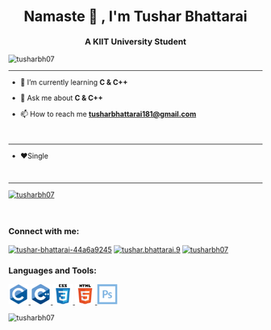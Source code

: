 <h1 align="center">Namaste 🙏 , I'm Tushar Bhattarai</h1>
<h3 align="center">A KIIT University Student</h3>
<p align="left"> <img src="https://komarev.com/ghpvc/?username=tusharbh07&label=Profile%20views&color=0e75b6&style=flat" alt="tusharbh07" /> </p>

<hr>

- 🌱 I’m currently learning **C & C++**

- 💬 Ask me about **C & C++**

- 📫 How to reach me **tusharbhattarai181@gmail.com**

<br>

<hr>

- ❤️Single

<br>
<hr>  </hr>



<p align="left"> <a href="https://github.com/ryo-ma/github-profile-trophy"><img src="https://github-profile-trophy.vercel.app/?username=tusharbh07" alt="tusharbh07" /></a> </p>




<p align="left"> <a href="https://twitter.com/" target="blank"><img src="https://img.shields.io/twitter/follow/?logo=twitter&style=for-the-badge" alt="" /></a> </p>

<h3 align="left">Connect with me:</h3>
<p align="left">
<a href="https://linkedin.com/in/tushar-bhattarai-44a6a9245" target="blank"><img align="center" src="https://raw.githubusercontent.com/rahuldkjain/github-profile-readme-generator/master/src/images/icons/Social/linked-in-alt.svg" alt="tushar-bhattarai-44a6a9245" height="30" width="40" /></a>
<a href="https://fb.com/tushar.bhattarai.9" target="blank"><img align="center" src="https://raw.githubusercontent.com/rahuldkjain/github-profile-readme-generator/master/src/images/icons/Social/facebook.svg" alt="tushar.bhattarai.9" height="30" width="40" /></a>
<a href="https://instagram.com/tusharbh07" target="blank"><img align="center" src="https://raw.githubusercontent.com/rahuldkjain/github-profile-readme-generator/master/src/images/icons/Social/instagram.svg" alt="tusharbh07" height="30" width="40" /></a>
</p>

<h3 align="left">Languages and Tools:</h3>
<p align="left"> <a href="https://www.cprogramming.com/" target="_blank" rel="noreferrer"> <img src="https://raw.githubusercontent.com/devicons/devicon/master/icons/c/c-original.svg" alt="c" width="40" height="40"/> </a> <a href="https://www.w3schools.com/cpp/" target="_blank" rel="noreferrer"> <img src="https://raw.githubusercontent.com/devicons/devicon/master/icons/cplusplus/cplusplus-original.svg" alt="cplusplus" width="40" height="40"/> </a> <a href="https://www.w3schools.com/css/" target="_blank" rel="noreferrer"> <img src="https://raw.githubusercontent.com/devicons/devicon/master/icons/css3/css3-original-wordmark.svg" alt="css3" width="40" height="40"/> </a> <a href="https://www.w3.org/html/" target="_blank" rel="noreferrer"> <img src="https://raw.githubusercontent.com/devicons/devicon/master/icons/html5/html5-original-wordmark.svg" alt="html5" width="40" height="40"/> </a> <a href="https://www.photoshop.com/en" target="_blank" rel="noreferrer"> <img src="https://raw.githubusercontent.com/devicons/devicon/master/icons/photoshop/photoshop-line.svg" alt="photoshop" width="40" height="40"/> </a> </p>

<p><img align="center" src="https://github-readme-streak-stats.herokuapp.com/?user=tusharbh07&" alt="tusharbh07" /></p>

